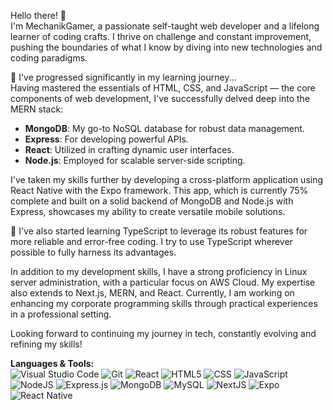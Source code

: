 Hello there! 👋  
I'm MechanikGamer, a passionate self-taught web developer and a lifelong learner of coding crafts. I thrive on challenge and constant improvement, pushing the boundaries of what I know by diving into new technologies and coding paradigms.

🌱 I've progressed significantly in my learning journey...  
Having mastered the essentials of HTML, CSS, and JavaScript — the core components of web development, I've successfully delved deep into the MERN stack:

- **MongoDB**: My go-to NoSQL database for robust data management.
- **Express**: For developing powerful APIs.
- **React**: Utilized in crafting dynamic user interfaces.
- **Node.js**: Employed for scalable server-side scripting.

I've taken my skills further by developing a cross-platform application using React Native with the Expo framework. This app, which is currently 75% complete and built on a solid backend of MongoDB and Node.js with Express, showcases my ability to create versatile mobile solutions.

🔧 I've also started learning TypeScript to leverage its robust features for more reliable and error-free coding. I try to use TypeScript wherever possible to fully harness its advantages.

In addition to my development skills, I have a strong proficiency in Linux server administration, with a particular focus on AWS Cloud. My expertise also extends to Next.js, MERN, and React. Currently, I am working on enhancing my corporate programming skills through practical experiences in a professional setting.

Looking forward to continuing my journey in tech, constantly evolving and refining my skills!

**Languages & Tools:**  
![Visual Studio Code](https://img.shields.io/badge/Visual_Studio_Code-007ACC?style=flat-square&logo=visual-studio-code&logoColor=white) 
![Git](https://img.shields.io/badge/Git-F05032?style=flat-square&logo=git&logoColor=white) 
![React](https://img.shields.io/badge/React-20232A?style=flat-square&logo=react&logoColor=61DAFB) 
![HTML5](https://img.shields.io/badge/HTML5-E34F26?style=flat-square&logo=html5&logoColor=white) 
![CSS](https://img.shields.io/badge/CSS3-1572B6?style=flat-square&logo=css3&logoColor=white) 
![JavaScript](https://img.shields.io/badge/JavaScript-F7DF1E?style=flat-square&logo=javascript&logoColor=black) 
![NodeJS](https://img.shields.io/badge/Node.js-43853D?style=flat-square&logo=node.js&logoColor=white) 
![Express.js](https://img.shields.io/badge/Express.js-404D59?style=flat-square&logo=express&logoColor=white) 
![MongoDB](https://img.shields.io/badge/MongoDB-47A248?style=flat-square&logo=mongodb&logoColor=white) 
![MySQL](https://img.shields.io/badge/MySQL-4479A1?style=flat-square&logo=mysql&logoColor=white) 
![NextJS](https://img.shields.io/badge/Next_JS-black?style=flat-square&logo=next.js&logoColor=white) 
![Expo](https://img.shields.io/badge/Expo-1B1F23?style=flat-square&logo=expo&logoColor=white) 
![React Native](https://img.shields.io/badge/React_Native-20232A?style=flat-square&logo=react&logoColor=61DAFB)
